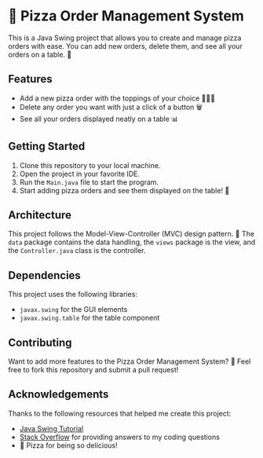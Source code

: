 
# 🍕 Pizza Order Management System

This is a Java Swing project that allows you to create and manage pizza orders with ease. You can add new orders, delete them, and see all your orders on a table. 🤩

## Features

-   Add a new pizza order with the toppings of your choice 🍅🍄🍕
-   Delete any order you want with just a click of a button 🗑️
-   See all your orders displayed neatly on a table 📊

## Getting Started

1.  Clone this repository to your local machine.
2.  Open the project in your favorite IDE.
3.  Run the `Main.java` file to start the program.
4.  Start adding pizza orders and see them displayed on the table! 🤤

## Architecture

This project follows the Model-View-Controller (MVC) design pattern. 🎨 The `data` package contains the data handling, the `views` package is the view, and the `Controller.java` class is the controller.

## Dependencies

This project uses the following libraries:

-   `javax.swing` for the GUI elements
-   `javax.swing.table` for the table component

## Contributing

Want to add more features to the Pizza Order Management System? 🤔 Feel free to fork this repository and submit a pull request!

## Acknowledgements

Thanks to the following resources that helped me create this project:

-   [Java Swing Tutorial](https://docs.oracle.com/javase/tutorial/uiswing/index.html)
-   [Stack Overflow](https://stackoverflow.com/) for providing answers to my coding questions
-   🍕 Pizza for being so delicious!
